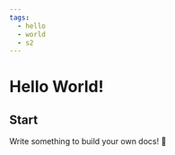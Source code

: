 ```yaml
---
tags:
  - hello
  - world
  - s2
---
```


# Hello World!

## Start

Write something to build your own docs! 🎁
